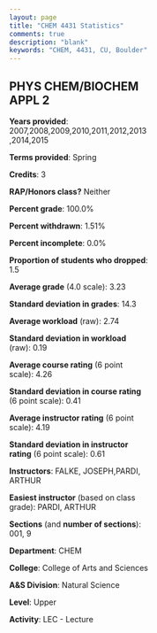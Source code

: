 ```yaml
---
layout: page
title: "CHEM 4431 Statistics"
comments: true
description: "blank"
keywords: "CHEM, 4431, CU, Boulder"
--- 
```

<head>
<script src="https://ajax.googleapis.com/ajax/libs/jquery/2.1.3/jquery.min.js"></script>
<script src="https://dl.dropboxusercontent.com/s/pc42nxpaw1ea4o9/highcharts.js?dl=0"></script>
<!-- <script src="../assets/js/highcharts.js"></script> -->
<style type="text/css">@font-face {
	font-family: "Bebas Neue";
	src: url(https://www.filehosting.org/file/details/544349/BebasNeue%20Regular.otf) format("opentype");
	}
	h1.Bebas { 
		font-family: "Bebas Neue", Verdana, Tahoma;
	}
</style>
</head>
<body>
	<div id="container" style="float: right; width: 45%; height: 88%; margin-left: 2.5%; margin-right: 2.5%;"></div>
	<script language="JavaScript">
		$(document).ready(function() {
		var chart = {type: 'column'};
		var title = {text: 'Grade Distribution'};
		var xAxis = {categories: ['A','B','C','D','F'],crosshair: true};
		var yAxis = {min: 0,title: {text: 'Percentage'}};
		var tooltip = {headerFormat: '<center><b><span style="font-size:20px">{point.key}</span></b></center>',
		               pointFormat: '<td style="padding:0"><b>{point.y:.1f}%</b></td>',
		               footerFormat: '</table>',shared: true,useHTML: true};
		var plotOptions = {column: {pointPadding: 0.0,borderWidth: 0}};  
		var credits = {enabled: false};var series= [{name: 'Percent',data: [42.68,41.77,14.63,0.91,0.0,]}];
		var json = {};
		json.chart = chart;
		json.title = title;
		json.tooltip = tooltip;
		json.xAxis = xAxis;
		json.yAxis = yAxis;  
		json.series = series;
		json.plotOptions = plotOptions;  
		json.credits = credits;
		$('#container').highcharts(json);
	});
	</script>
</body>
			   
## PHYS CHEM/BIOCHEM APPL 2

**Years provided**: 2007,2008,2009,2010,2011,2012,2013,2014,2015

**Terms provided**: Spring

**Credits**: 3

**RAP/Honors class?** Neither

**Percent grade**: 100.0%

**Percent withdrawn**: 1.51%

**Percent incomplete**: 0.0%

**Proportion of students who dropped**: 1.5

**Average grade** (4.0 scale): 3.23

**Standard deviation in grades**: 14.3

**Average workload** (raw): 2.74

**Standard deviation in workload** (raw): 0.19

**Average course rating** (6 point scale): 4.26

**Standard deviation in course rating** (6 point scale): 0.41

**Average instructor rating** (6 point scale): 4.19

**Standard deviation in instructor rating** (6 point scale): 0.61

**Instructors**: FALKE, JOSEPH,PARDI, ARTHUR

**Easiest instructor** (based on class grade): PARDI, ARTHUR

**Sections** (and **number of sections**): 001, 9

**Department**: CHEM

**College**: College of Arts and Sciences

**A&S Division**: Natural Science

**Level**: Upper

**Activity**: LEC - Lecture